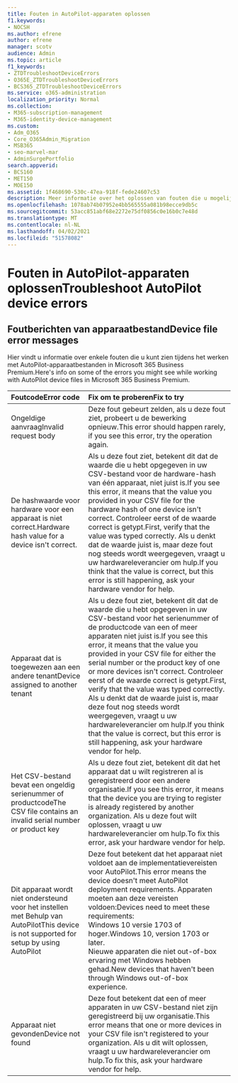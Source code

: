 ```yaml
---
title: Fouten in AutoPilot-apparaten oplossen
f1.keywords:
- NOCSH
ms.author: efrene
author: efrene
manager: scotv
audience: Admin
ms.topic: article
f1_keywords:
- ZTDTroubleshootDeviceErrors
- O365E_ZTDTroubleshootDeviceErrors
- BCS365_ZTDTroubleshootDeviceErrors
ms.service: o365-administration
localization_priority: Normal
ms.collection:
- M365-subscription-management
- M365-identity-device-management
ms.custom:
- Adm_O365
- Core_O365Admin_Migration
- MSB365
- seo-marvel-mar
- AdminSurgePortfolio
search.appverid:
- BCS160
- MET150
- MOE150
ms.assetid: 1f468690-530c-47ea-918f-fede24607c53
description: Meer informatie over het oplossen van fouten die u mogelijk ziet tijdens het werken met AutoPilot-apparaatbestanden in Microsoft 365 Business Premium.
ms.openlocfilehash: 1078ab74b07952e4bb565555a081b98ecce9db5c
ms.sourcegitcommit: 53acc851abf68e2272e75df0856c0e16b0c7e48d
ms.translationtype: MT
ms.contentlocale: nl-NL
ms.lasthandoff: 04/02/2021
ms.locfileid: "51578082"
---
```

# <a name="troubleshoot-autopilot-device-errors"></a><span data-ttu-id="1ffba-103">Fouten in AutoPilot-apparaten oplossen</span><span class="sxs-lookup"><span data-stu-id="1ffba-103">Troubleshoot AutoPilot device errors</span></span>

## <a name="device-file-error-messages"></a><span data-ttu-id="1ffba-104">Foutberichten van apparaatbestand</span><span class="sxs-lookup"><span data-stu-id="1ffba-104">Device file error messages</span></span>

<span data-ttu-id="1ffba-105">Hier vindt u informatie over enkele fouten die u kunt zien tijdens het werken met AutoPilot-apparaatbestanden in Microsoft 365 Business Premium.</span><span class="sxs-lookup"><span data-stu-id="1ffba-105">Here's info on some of the errors you might see while working with AutoPilot device files in Microsoft 365 Business Premium.</span></span> 
  
|<span data-ttu-id="1ffba-106">**Foutcode**</span><span class="sxs-lookup"><span data-stu-id="1ffba-106">**Error code**</span></span>|<span data-ttu-id="1ffba-107">**Fix om te proberen**</span><span class="sxs-lookup"><span data-stu-id="1ffba-107">**Fix to try**</span></span>|
|:-----|:-----|
|<span data-ttu-id="1ffba-108">Ongeldige aanvraag</span><span class="sxs-lookup"><span data-stu-id="1ffba-108">Invalid request body</span></span>  <br/> |<span data-ttu-id="1ffba-109">Deze fout gebeurt zelden, als u deze fout ziet, probeert u de bewerking opnieuw.</span><span class="sxs-lookup"><span data-stu-id="1ffba-109">This error should happen rarely, if you see this error, try the operation again.</span></span>  <br/> |
|<span data-ttu-id="1ffba-110">De hashwaarde voor hardware voor een apparaat is niet correct.</span><span class="sxs-lookup"><span data-stu-id="1ffba-110">Hardware hash value for a device isn't correct.</span></span>  <br/> |<span data-ttu-id="1ffba-111">Als u deze fout ziet, betekent dit dat de waarde die u hebt opgegeven in uw CSV-bestand voor de hardware-hash van één apparaat, niet juist is.</span><span class="sxs-lookup"><span data-stu-id="1ffba-111">If you see this error, it means that the value you provided in your CSV file for the hardware hash of one device isn't correct.</span></span> <span data-ttu-id="1ffba-112">Controleer eerst of de waarde correct is getypt.</span><span class="sxs-lookup"><span data-stu-id="1ffba-112">First, verify that the value was typed correctly.</span></span> <span data-ttu-id="1ffba-113">Als u denkt dat de waarde juist is, maar deze fout nog steeds wordt weergegeven, vraagt u uw hardwareleverancier om hulp.</span><span class="sxs-lookup"><span data-stu-id="1ffba-113">If you think that the value is correct, but this error is still happening, ask your hardware vendor for help.</span></span>  <br/> |
|<span data-ttu-id="1ffba-114">Apparaat dat is toegewezen aan een andere tenant</span><span class="sxs-lookup"><span data-stu-id="1ffba-114">Device assigned to another tenant</span></span>  <br/> |<span data-ttu-id="1ffba-115">Als u deze fout ziet, betekent dit dat de waarde die u hebt opgegeven in uw CSV-bestand voor het serienummer of de productcode van een of meer apparaten niet juist is.</span><span class="sxs-lookup"><span data-stu-id="1ffba-115">If you see this error, it means that the value you provided in your CSV file for either the serial number or the product key of one or more devices isn't correct.</span></span> <span data-ttu-id="1ffba-116">Controleer eerst of de waarde correct is getypt.</span><span class="sxs-lookup"><span data-stu-id="1ffba-116">First, verify that the value was typed correctly.</span></span> <span data-ttu-id="1ffba-117">Als u denkt dat de waarde juist is, maar deze fout nog steeds wordt weergegeven, vraagt u uw hardwareleverancier om hulp.</span><span class="sxs-lookup"><span data-stu-id="1ffba-117">If you think that the value is correct, but this error is still happening, ask your hardware vendor for help.</span></span>  <br/> |
|<span data-ttu-id="1ffba-118">Het CSV-bestand bevat een ongeldig serienummer of productcode</span><span class="sxs-lookup"><span data-stu-id="1ffba-118">The CSV file contains an invalid serial number or product key</span></span>  <br/> |<span data-ttu-id="1ffba-119">Als u deze fout ziet, betekent dit dat het apparaat dat u wilt registreren al is geregistreerd door een andere organisatie.</span><span class="sxs-lookup"><span data-stu-id="1ffba-119">If you see this error, it means that the device you are trying to register is already registered by another organization.</span></span> <span data-ttu-id="1ffba-120">Als u deze fout wilt oplossen, vraagt u uw hardwareleverancier om hulp.</span><span class="sxs-lookup"><span data-stu-id="1ffba-120">To fix this error, ask your hardware vendor for help.</span></span>  <br/> |
|<span data-ttu-id="1ffba-121">Dit apparaat wordt niet ondersteund voor het instellen met Behulp van AutoPilot</span><span class="sxs-lookup"><span data-stu-id="1ffba-121">This device is not supported for setup by using AutoPilot</span></span>  <br/> | <span data-ttu-id="1ffba-122">Deze fout betekent dat het apparaat niet voldoet aan de implementatievereisten voor AutoPilot.</span><span class="sxs-lookup"><span data-stu-id="1ffba-122">This error means the device doesn't meet AutoPilot deployment requirements.</span></span> <span data-ttu-id="1ffba-123">Apparaten moeten aan deze vereisten voldoen:</span><span class="sxs-lookup"><span data-stu-id="1ffba-123">Devices need to meet these requirements:</span></span>  <br/>  <span data-ttu-id="1ffba-124">Windows 10 versie 1703 of hoger.</span><span class="sxs-lookup"><span data-stu-id="1ffba-124">Windows 10, version 1703 or later.</span></span>  <br/>  <span data-ttu-id="1ffba-125">Nieuwe apparaten die niet out-of-box ervaring met Windows hebben gehad.</span><span class="sxs-lookup"><span data-stu-id="1ffba-125">New devices that haven't been through Windows out-of-box experience.</span></span>  <br/> |
|<span data-ttu-id="1ffba-126">Apparaat niet gevonden</span><span class="sxs-lookup"><span data-stu-id="1ffba-126">Device not found</span></span>  <br/> |<span data-ttu-id="1ffba-127">Deze fout betekent dat een of meer apparaten in uw CSV-bestand niet zijn geregistreerd bij uw organisatie.</span><span class="sxs-lookup"><span data-stu-id="1ffba-127">This error means that one or more devices in your CSV file isn't registered to your organization.</span></span> <span data-ttu-id="1ffba-128">Als u dit wilt oplossen, vraagt u uw hardwareleverancier om hulp.</span><span class="sxs-lookup"><span data-stu-id="1ffba-128">To fix this, ask your hardware vendor for help.</span></span>  <br/> |
